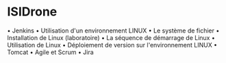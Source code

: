 # ISIDrone
• Jenkins
• Utilisation d'un environnement LINUX
• Le système de fichier
• Installation de Linux (laboratoire)
• La séquence de démarrage de Linux
• Utilisation de Linux
• Déploiement de version sur l'environnement LINUX
• Tomcat
• Agile et Scrum
• Jira

